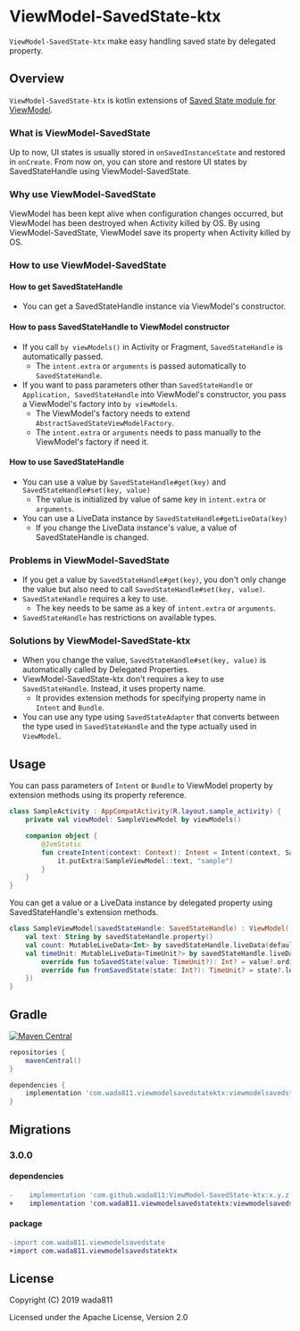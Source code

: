 ViewModel-SavedState-ktx
=====

`ViewModel-SavedState-ktx` make easy handling saved state by delegated property.

## Overview

`ViewModel-SavedState-ktx` is kotlin extensions of [Saved State module for ViewModel](https://developer.android.com/topic/libraries/architecture/viewmodel-savedstate).

### What is ViewModel-SavedState

Up to now, UI states is usually stored in `onSavedInstanceState` and restored in `onCreate`. From now on, you can store and restore UI states by SavedStateHandle using ViewModel-SavedState.

### Why use ViewModel-SavedState

ViewModel has been kept alive when configuration changes occurred, but ViewModel has been destroyed when Activity killed by OS. By using ViewModel-SavedState, ViewModel save its property when Activity
killed by OS.

### How to use ViewModel-SavedState

#### How to get SavedStateHandle

- You can get a SavedStateHandle instance via ViewModel's constructor.

#### How to pass SavedStateHandle to ViewModel constructor

- If you call `by viewModels()` in Activity or Fragment, `SavedStateHandle` is automatically passed.
    - The `intent.extra` or `arguments` is passed automatically to `SavedStateHandle`.
- If you want to pass parameters other than `SavedStateHandle` or `Application, SavedStateHandle` into ViewModel's constructor, you pass a ViewModel's factory into `by viewModels`.
    - The ViewModel's factory needs to extend `AbstractSavedStateViewModelFactory`.
    - The `intent.extra` or `arguments` needs to pass manually to the ViewModel's factory if need it.

#### How to use SavedStateHandle

- You can use a value by `SavedStateHandle#get(key)` and `SavedStateHandle#set(key, value)`
    - The value is initialized by value of same key in `intent.extra` or `arguments`.
- You can use a LiveData instance by `SavedStateHandle#getLiveData(key)`
    - If you change the LiveData instance's value, a value of SavedStateHandle is changed.

### Problems in ViewModel-SavedState

- If you get a value by `SavedStateHandle#get(key)`, you don't only change the value but also need to call `SavedStateHandle#set(key, value)`.
- `SavedStateHandle` requires a key to use.
    - The key needs to be same as a key of `intent.extra` or `arguments`.
- `SavedStateHandle` has restrictions on available types.

### Solutions by ViewModel-SavedState-ktx

- When you change the value, `SavedStateHandle#set(key, value)` is automatically called by Delegated Properties.
- ViewModel-SavedState-ktx don't requires a key to use `SavedStateHandle`. Instead, it uses property name.
    - It provides extension methods for specifying property name in `Intent` and `Bundle`.
- You can use any type using `SavedStateAdapter` that converts between the type used in `SavedStateHandle` and the type actually used in `ViewModel`.

## Usage

You can pass parameters of `Intent` or `Bundle` to ViewModel property by extension methods using its property reference.

```kotlin
class SampleActivity : AppCompatActivity(R.layout.sample_activity) {
    private val viewModel: SampleViewModel by viewModels()

    companion object {
        @JvmStatic
        fun createIntent(context: Context): Intent = Intent(context, SampleActivity::class.java).also {
            it.putExtra(SampleViewModel::text, "sample")
        }
    }
}
```

You can get a value or a LiveData instance by delegated property using SavedStateHandle's extension methods.

```kotlin
class SampleViewModel(savedStateHandle: SavedStateHandle) : ViewModel() {
    val text: String by savedStateHandle.property()
    val count: MutableLiveData<Int> by savedStateHandle.liveData(defaultValue = 0)
    val timeUnit: MutableLiveData<TimeUnit?> by savedStateHandle.liveData(object : SavedStateAdapter<TimeUnit?, Int?> {
        override fun toSavedState(value: TimeUnit?): Int? = value?.ordinal
        override fun fromSavedState(state: Int?): TimeUnit? = state?.let { TimeUnit.values()[it] }
    })
}
```

## Gradle

[![Maven Central](https://maven-badges.herokuapp.com/maven-central/com.wada811.viewmodelsavedstatektx/viewmodelsavedstatektx/badge.svg)](https://maven-badges.herokuapp.com/maven-central/com.wada811.viewmodelsavedstatektx/viewmodelsavedstatektx)

```groovy
repositories {
    mavenCentral()
}

dependencies {
    implementation 'com.wada811.viewmodelsavedstatektx:viewmodelsavedstatektx:x.y.z'
}
```

## Migrations

### 3.0.0

#### dependencies

```diff
-    implementation 'com.github.wada811:ViewModel-SavedState-ktx:x.y.z'
+    implementation 'com.wada811.viewmodelsavedstatektx:viewmodelsavedstatektx:x.y.z'
```

#### package

```diff
-import com.wada811.viewmodelsavedstate
+import com.wada811.viewmodelsavedstatektx
```

## License

Copyright (C) 2019 wada811

Licensed under the Apache License, Version 2.0
